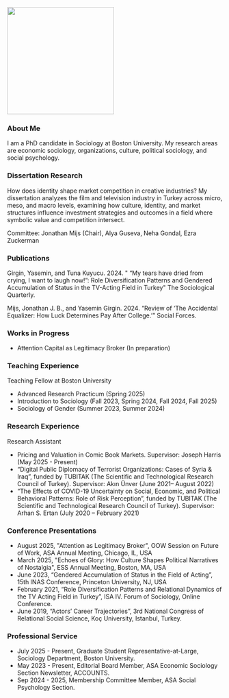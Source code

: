 
<img src="https://user-images.githubusercontent.com/101941078/192922194-5a75ba70-42a1-4767-9948-b1908ff122dd.jpg" width="250">

### About Me

I am a PhD candidate in Sociology at Boston University. My research areas are economic sociology, organizations, culture, political sociology, and social psychology. 

### Dissertation Research
How does identity shape market competition in creative industries? My dissertation analyzes the film and television industry in Turkey across micro, meso, and macro levels, examining how culture, identity, and market structures influence investment strategies and outcomes in a field where symbolic value and competition intersect.

Committee: Jonathan Mijs (Chair), Alya Guseva, Neha Gondal, Ezra Zuckerman

### Publications
Girgin, Yasemin, and Tuna Kuyucu. 2024. " “My tears have dried from crying, I want to laugh now!”: Role Diversification Patterns and Gendered Accumulation of Status in the TV-Acting Field in Turkey" The Sociological Quarterly. 

Mijs, Jonathan J. B., and Yasemin Girgin. 2024. “Review of ‘The Accidental Equalizer: How Luck Determines Pay After College.’” Social Forces.

### Works in Progress
- Attention Capital as Legitimacy Broker (In preparation)

### Teaching Experience
Teaching Fellow at Boston University 
- Advanced Research Practicum (Spring 2025)
- Introduction to Sociology (Fall 2023, Spring 2024, Fall 2024, Fall 2025)
- Sociology of Gender (Summer 2023, Summer 2024)
  
### Research Experience	
Research Assistant 
- Pricing and Valuation in Comic Book Markets. Supervisor: Joseph Harris (May 2025 - Present)
- “Digital Public Diplomacy of Terrorist Organizations: Cases of Syria & Iraq”, funded by TUBITAK (The Scientific and Technological Research Council of Turkey).  Supervisor: Akın Ünver (June 2021– August 2022)
- “The Effects of COVID-19 Uncertainty on Social, Economic, and Political Behavioral Patterns: Role of Risk Perception”, funded by TUBITAK (The Scientific and Technological Research Council of Turkey). Supervisor: Arhan S. Ertan (July 2020 – February 2021)

### Conference Presentations
- August 2025, "Attention as Legitimacy Broker", OOW Session on Future of Work, ASA Annual Meeting, Chicago, IL, USA
- March 2025, "Echoes of Glory: How Culture Shapes Political Narratives of Nostalgia", ESS Annual Meeting, Boston, MA, USA
- June 2023, “Gendered Accumulation of Status in the Field of Acting”, 15th INAS Conference, Princeton University, NJ, USA
- February 2021, “Role Diversification Patterns and Relational Dynamics of the TV Acting Field in Turkey”, ISA IV. Forum of Sociology, Online Conference.
- June 2019, “Actors’ Career Trajectories”, 3rd National Congress of Relational Social Science, Koç University, Istanbul, Turkey.

### Professional Service	
- July   2025 - Present, Graduate Student Representative-at-Large, Sociology Department, Boston University.
- May    2023 - Present, Editorial Board Member, ASA Economic Sociology Section Newsletter, ACCOUNTS.
- Sep    2024 - 2025, Membership Committee Member, ASA Social Psychology Section.  
